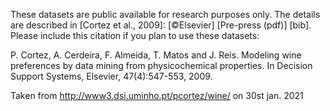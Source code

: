 These datasets are public available for research purposes only. The details are described in [Cortez et al., 2009]: [©Elsevier] [Pre-press (pdf)] [bib]. Please include this citation if you plan to use these datasets:

P. Cortez, A. Cerdeira, F. Almeida, T. Matos and J. Reis. Modeling wine preferences by data mining from physicochemical properties. In Decision Support Systems, Elsevier, 47(4):547-553, 2009.

Taken from http://www3.dsi.uminho.pt/pcortez/wine/ on 30st jan. 2021

